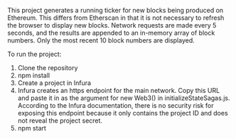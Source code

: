This project generates a running ticker for new blocks being produced on Ethereum. This differs from Etherscan in that it is not necessary to refresh the browser to display new blocks.  Network requests are made every 5 seconds, and the results are appended to an in-memory array of block numbers.  Only the most recent 10 block numbers are displayed.

To run the project:
1.  Clone the repository
2.  npm install
3.  Create a project in Infura
4.  Infura creates an https endpoint for the main network.  Copy this URL and paste it in as the argument for new Web3() in initializeStateSagas.js.  According to the Infura documentation, there is no security risk for exposing this endpoint because it only contains the project ID and does not reveal the project secret.
5.  npm start
